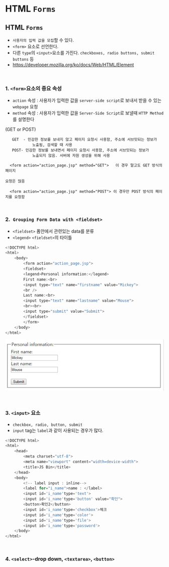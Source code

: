 # HTML `Forms`

## HTML `Forms`

- `사용자의 입력 값을 모집`할 수 있다.
- `<form>` 요소로 선언한다.
- 다른 `type`의 `<input>`요소를 가진다. `checkboxes, radio buttons, submit buttons` 등
- https://developer.mozilla.org/ko/docs/Web/HTML/Element

<br />

### 1. `<form>`요소의 중요 속성

- `action` 속성 : 사용자가 입력한 값을 `server-side script`로 보내서 받을 수 있는 `webpage` 요청
- `method` 속성 : 사용자가 입력한 값을 `Server-Side Script`로 보낼때 `HTTP Method`를 설명한다

(GET or POST)

```
   GET  - 민감한 정보를 보내지 않고 페이지 요청시 사용함, 주소에 서브밋되는 정보가
            노출됨, 검색할 때 사용
   POST- 민감한 정보를 보내면서 페이지 요청시 사용함, 주소에 서브밋되는 정보가
            노출되지 않음. 서버에 자원 생성을 위해 사용
```

```
  <form action="action_page.jsp" method="GET">   이 경우 말고도 GET 방식의 페이지
                                                                      요청은 많음

  <form action="action_page.jsp" method="POST"> 이 경우만 POST 방식의 페이지를 요청함
```

<br />

### 2.` Grouping Form Data with <fieldset>`

- `<fieldset>` 폼안에서 관련있는 data를 분류
- `<legend>` `<fieldset>`의 타이틀

```javascript
<!DOCTYPE html>
<html>
    <body>
        <form action="action_page.jsp">
        <fieldset>
        <legend>Personal information:</legend>
        First name:<br>
        <input type="text" name="firstname" value="Mickey">
        <br />
        Last name:<br>
        <input type="text" name="lastname" value="Mouse">
        <br><br>
        <input type="submit" value="Submit">
        </fieldset>
        </form>
    </body>
</html>
```

![](images/html06-1.jpg)

<br />

### 3. `<input>` 요소

- `checkbox, radio, button, submit`
- `input` tag는 `label`과 같이 사용되는 경우가 많다.

```javascript
<!DOCTYPE html>
<html>
    <head>
        <meta charset="utf-8">
        <meta name="viewport" content="width=device-width">
        <title>JS Bin</title>
    </head>
    <body>
        <!-- label input : inline-->
        <label for="i_name">name : </label>
        <input id='i_name'type='text'>
        <input id='i_name'type='button' value="확인">
        <button>확인2</button>
        <input id='i_name'type='checkbox'>체크
        <input id='i_name'type='color'>
        <input id='i_name'type='file'>
        <input id='i_name'type='password'>
    </body>
</html>
```

<br />

### 4. `<select>`-drop down, `<textarea>`, `<button>`
